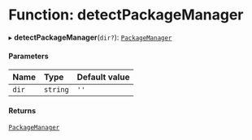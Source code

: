 # Function: detectPackageManager

▸ **detectPackageManager**(`dir?`): [`PackageManager`](../../devkit/documents/PackageManager)

#### Parameters

| Name  | Type     | Default value |
| :---- | :------- | :------------ |
| `dir` | `string` | `''`          |

#### Returns

[`PackageManager`](../../devkit/documents/PackageManager)
